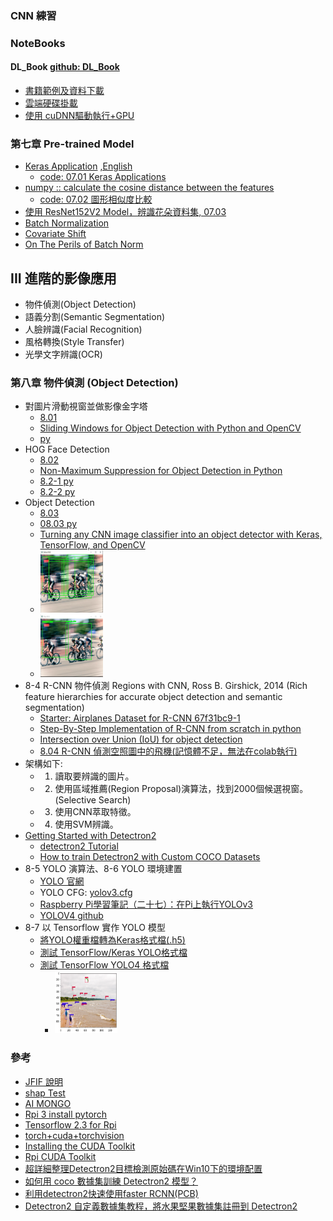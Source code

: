 ### CNN 練習
### NoteBooks 
#### DL_Book [github: DL_Book](https://github.com/mc6666/DL_Book)
* [書籍範例及資料下載](https://github.com/jumbokh/nknu-class/blob/main/NLP/notebooks/BookData_DM2145.ipynb)
* [雲端硬碟掛載](https://github.com/jumbokh/nknu-class/blob/main/notebook/CloudData.ipynb)
* [使用 cuDNN驅動執行+GPU](https://github.com/jumbokh/nknu-class/blob/main/CNN/notebooks/WithDriver.ipynb)
### 第七章 Pre-trained Model
* [Keras Application](https://keras.io/zh/applications/) [,English](https://keras.io/api/applications/)
    * [code: 07.01 Keras Applications](https://github.com/jumbokh/nknu-class/blob/main/CNN/notebooks/07_01_Keras_applications.ipynb)
* [numpy :: calculate the cosine distance between the features](https://www.codestudyblog.com/cnb2001/0119184904.html)
    * [code: 07.02 圖形相似度比較](https://github.com/jumbokh/nknu-class/blob/main/CNN/notebooks/07_02_%E5%9C%96%E5%83%8F%E7%9B%B8%E4%BC%BC%E5%BA%A6%E6%AF%94%E8%BC%83.ipynb)
* [使用 ResNet152V2 Model，辨識花朵資料集, 07.03](https://github.com/jumbokh/nknu-class/blob/main/CNN/notebooks/07_03_Flower_ResNet.ipynb)
* [Batch Normalization](http://violin-tao.blogspot.com/2018/02/ml-batch-normalization.html)
* [Covariate Shift](https://ithelp.ithome.com.tw/articles/10241052)
* [On The Perils of Batch Norm](https://www.alexirpan.com/2017/04/26/perils-batch-norm.html)
##
## III 進階的影像應用
* 物件偵測(Object Detection)
* 語義分割(Semantic Segmentation)
* 人臉辨識(Facial Recognition)
* 風格轉換(Style Transfer)
* 光學文字辨識(OCR)
### 第八章 物件偵測 (Object Detection)
* 對圖片滑動視窗並做影像金字塔
    * [8.01](https://github.com/jumbokh/nknu-class/blob/main/CNN/notebooks/08_01_Sliding_Window_And_Image_Pyramid.ipynb)
    * [Sliding Windows for Object Detection with Python and OpenCV](https://www.pyimagesearch.com/2015/03/23/sliding-windows-for-object-detection-with-python-and-opencv/)
    * [py](https://github.com/jumbokh/nknu-class/blob/main/CNN/notebooks/08_01_Sliding_Window.py)
* HOG Face Detection
    * [8.02](https://github.com/jumbokh/nknu-class/blob/main/CNN/notebooks/08_02_HOG_Face_Detection.ipynb)
    * [Non-Maximum Suppression for Object Detection in Python](https://www.pyimagesearch.com/2014/11/17/non-maximum-suppression-object-detection-python/)
    * [8.2-1 py](https://github.com/jumbokh/nknu-class/blob/main/CNN/notebooks/08_02_HOG-Face-Detection-1.py)
    * [8.2-2 py](https://github.com/jumbokh/nknu-class/blob/main/CNN/notebooks/08_02_HOG-Face-Detection-2.py)
* Object Detection
    * [8.03](https://github.com/jumbokh/nknu-class/blob/main/CNN/notebooks/08_03_Object_Detection.ipynb)
    * [08.03 py](https://github.com/jumbokh/nknu-class/blob/main/CNN/notebooks/08_03_object_detection.py)
    * [Turning any CNN image classifier into an object detector with Keras, TensorFlow, and OpenCV](https://www.pyimagesearch.com/2020/06/22/turning-any-cnn-image-classifier-into-an-object-detector-with-keras-tensorflow-and-opencv/)
    * <img src="https://github.com/jumbokh/nknu-class/blob/main/CNN/notebooks/before_NMS.JPG" width="100" height="100">
    * <img src="https://github.com/jumbokh/nknu-class/blob/main/CNN/notebooks/after_NMS.JPG" width="100" height="100">
* 8-4 R-CNN 物件偵測 Regions with CNN, Ross B. Girshick, 2014 (Rich feature hierarchies for accurate object detection and semantic segmentation)
    * [Starter: Airplanes Dataset for R-CNN 67f31bc9-1](https://www.kaggle.com/kerneler/starter-airplanes-dataset-for-r-cnn-67f31bc9-1)
    * [Step-By-Step Implementation of R-CNN from scratch in python](https://github.com/1297rohit/RCNN)
    * [Intersection over Union (IoU) for object detection](https://www.pyimagesearch.com/2016/11/07/intersection-over-union-iou-for-object-detection/)
    * [8.04 R-CNN 偵測空照圖中的飛機(記憶體不足，無法在colab執行)](https://github.com/jumbokh/nknu-class/blob/main/CNN/RCNN/08_04_RCNN.ipynb)
* 架構如下:
    * 1. 讀取要辨識的圖片。
    * 2. 使用區域推薦(Region Proposal)演算法，找到2000個候選視窗。(Selective Search)
    * 3. 使用CNN萃取特徵。
    * 4. 使用SVM辨識。
* [Getting Started with Detectron2](https://detectron2.readthedocs.io/en/latest/tutorials/getting_started.html)
    * [detectron2 Tutorial](https://github.com/jumbokh/nknu-class/blob/main/CNN/Detectron2/Detectron2_Tutorial.ipynb)
    * [How to train Detectron2 with Custom COCO Datasets](https://github.com/jumbokh/nknu-class/blob/main/CNN/Detectron2/Train_COCO_Detectron2.ipynb)
* 8-5 YOLO 演算法、8-6 YOLO 環境建置
    * [YOLO 官網](https://pjreddie.com/)
    * YOLO CFG: [yolov3.cfg](https://github.com/pjreddie/darknet/blob/master/cfg/yolov3.cfg)
    * [Raspberry Pi學習筆記（二十七）：在Pi上執行YOLOv3](https://yanwei-liu.medium.com/raspberry-pi%E5%AD%B8%E7%BF%92%E7%AD%86%E8%A8%98-%E4%BA%8C%E5%8D%81%E4%B8%83-%E5%9C%A8pi%E4%B8%8A%E5%9F%B7%E8%A1%8Cyolov3-9cf124d5d582)
    * [YOLOV4 github](https://github.com/kiyoshiiriemon/yolov4_darknet)
* 8-7 以 Tensorflow 實作 YOLO 模型
    * [將YOLO權重檔轉為Keras格式檔(.h5)](https://github.com/jumbokh/nknu-class/blob/main/CNN/YOLO/08_05_YOLO_Keras_Conversion.ipynb)
    * [測試 TensorFlow/Keras YOLO格式檔](https://github.com/jumbokh/nknu-class/blob/main/CNN/YOLO/08_06_YOLO_Keras_Test.ipynb)
    * [測試 TensorFlow YOLO4 格式檔](https://github.com/jumbokh/nknu-class/blob/main/CNN/YOLO/08_07__Tensorflow_Yolov4_Test.ipynb)
        * <img src="https://github.com/jumbokh/nknu-class/blob/main/CNN/YOLO/kite-pre.png" width="100" height="100">
### 參考
* [JFIF 說明](https://cloud.tencent.com/developer/article/1427939)
* [shap Test](https://github.com/jumbokh/nknu-class/blob/main/CNN/notebooks/Shap_Test.ipynb)
* [AI MONGO](https://drive.google.com/drive/folders/1Yg2qKv9A4CmZhVfyjQZZJdPHGK_yQ9Vv?usp=sharing)
* [Rpi 3 install pytorch](https://discuss.pytorch.org/t/installing-pytorch-on-raspberry-pi-3/25215/13)
* [Tensorflow 2.3 for Rpi](https://www.796t.com/article.php?id=77669)
* [torch+cuda+torchvision](https://www.codegrepper.com/code-examples/shell/pytorch+1.9.0+cuda+version)
* [Installing the CUDA Toolkit](https://www.pyimagesearch.com/2016/07/04/how-to-install-cuda-toolkit-and-cudnn-for-deep-learning/)
* [Rpi CUDA Toolkit](https://mirror.tuna.tsinghua.edu.cn/raspberry-pi-os/raspbian/pool/non-free/n/nvidia-cuda-toolkit/)
* [超詳細整理Detectron2目標檢測原始碼在Win10下的環境配置](https://www.uj5u.com/qita/18766.html)
* [如何用 coco 數據集訓練 Detectron2 模型？](https://www.hksilicon.com/articles/1832996)
* [利用detectron2快速使用faster RCNN(PCB)](https://medium.com/mess-up/%E5%88%A9%E7%94%A8detectron2%E5%BF%AB%E9%80%9F%E4%BD%BF%E7%94%A8faster-rcnn-a68e58c2ca21)
* [Detectron2 自定義數據集教程，將水果堅果數據集註冊到 Detectron2](https://github.com/facebookresearch/detectron2/blob/main/docs/tutorials/datasets.md)
